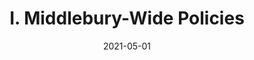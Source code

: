 ---
slug: "/pages/iii.-policies-for-the-language-schools/b.-academic-policies"
date: "2021-05-01"
title: "I. Middlebury-Wide Policies"
---